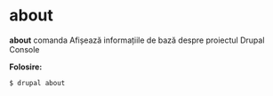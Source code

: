 # about
**about** comanda Afișează informațiile de bază despre proiectul Drupal Console

**Folosire:**
```
$ drupal about 
```
